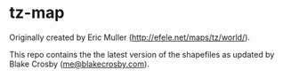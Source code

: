 tz-map
======

Originally created by Eric Muller (http://efele.net/maps/tz/world/).

 This repo contains the the latest version of the shapefiles as updated by Blake Crosby (me@blakecrosby.com).
